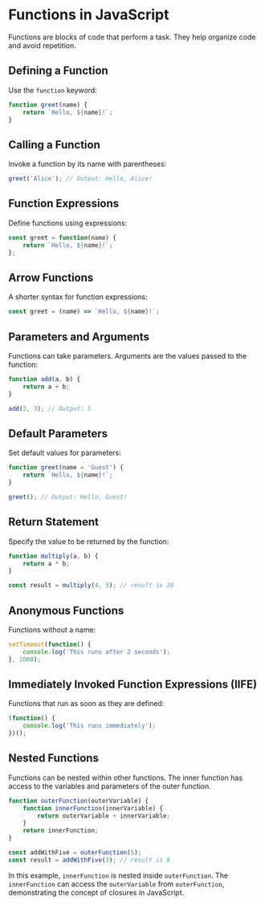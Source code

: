 # Functions in JavaScript

Functions are blocks of code that perform a task. They help organize code and avoid repetition.

## Defining a Function

Use the `function` keyword:

```javascript
function greet(name) {
    return `Hello, ${name}!`;
}
```

## Calling a Function

Invoke a function by its name with parentheses:

```javascript
greet('Alice'); // Output: Hello, Alice!
```

## Function Expressions

Define functions using expressions:

```javascript
const greet = function(name) {
    return `Hello, ${name}!`;
};
```

## Arrow Functions

A shorter syntax for function expressions:

```javascript
const greet = (name) => `Hello, ${name}!`;
```

## Parameters and Arguments

Functions can take parameters. Arguments are the values passed to the function:

```javascript
function add(a, b) {
    return a + b;
}

add(2, 3); // Output: 5
```

## Default Parameters

Set default values for parameters:

```javascript
function greet(name = 'Guest') {
    return `Hello, ${name}!`;
}

greet(); // Output: Hello, Guest!
```

## Return Statement

Specify the value to be returned by the function:

```javascript
function multiply(a, b) {
    return a * b;
}

const result = multiply(4, 5); // result is 20
```

## Anonymous Functions

Functions without a name:

```javascript
setTimeout(function() {
    console.log('This runs after 2 seconds');
}, 2000);
```

## Immediately Invoked Function Expressions (IIFE)

Functions that run as soon as they are defined:

```javascript
(function() {
    console.log('This runs immediately');
})();
```

   
## Nested Functions

Functions can be nested within other functions. The inner function has access to the variables and parameters of the outer function.

```javascript
function outerFunction(outerVariable) {
    function innerFunction(innerVariable) {
        return outerVariable + innerVariable;
    }
    return innerFunction;
}

const addWithFive = outerFunction(5);
const result = addWithFive(3); // result is 8
```

In this example, `innerFunction` is nested inside `outerFunction`. The `innerFunction` can access the `outerVariable` from `outerFunction`, demonstrating the concept of closures in JavaScript.
